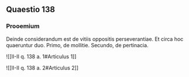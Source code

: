 ## Quaestio 138

### Prooemium

Deinde considerandum est de vitiis oppositis perseverantiae. Et circa hoc quaeruntur duo. Primo, de mollitie. Secundo, de pertinacia.

![[II-II q. 138 a. 1#Articulus 1]]

![[II-II q. 138 a. 2#Articulus 2]]

